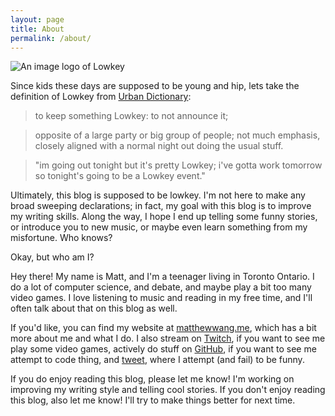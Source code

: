 ```yaml
---
layout: page
title: About
permalink: /about/
---
```


![An image logo of Lowkey]({{site.baseurl}}/img/lowkey-transparent.png)

Since kids these days are supposed to be young and hip, lets take the definition of Lowkey from [Urban Dictionary](http://www.urbandictionary.com/define.php?term=low+key&defid=1312270):

> to keep something Lowkey: to not announce it;

> opposite of a large party or big group of people; not much emphasis, closely aligned with a normal night out doing the usual stuff.

> "im going out tonight but it's pretty Lowkey; i've gotta work tomorrow so tonight's going to be a Lowkey event."

Ultimately, this blog is supposed to be lowkey. I'm not here to make any broad sweeping declarations; in fact, my goal with this blog is to improve my writing skills. Along the way, I hope I end up telling some funny stories, or introduce you to new music, or maybe even learn something from my misfortune. Who knows?

Okay, but who am I?

Hey there! My name is Matt, and I'm a teenager living in Toronto Ontario. I do a lot of computer science, and debate, and maybe play a bit too many video games. I love listening to music and reading in my free time, and I'll often talk about that on this blog as well.

If you'd like, you can find my website at [matthewwang.me](https://matthewwang.me), which has a bit more about me and what I do. I also stream on [Twitch](https://twitch.tv/malsf21), if you want to see me play some video games, actively do stuff on [GitHub](https://github.com/malsf21/), if you want to see me attempt to code thing, and [tweet](https://twitter.com/malsf21), where I attempt (and fail) to be funny.

If you do enjoy reading this blog, please let me know! I'm working on improving my writing style and telling cool stories. If you don't enjoy reading this blog, also let me know! I'll try to make things better for next time.
